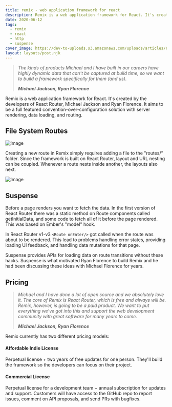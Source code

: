 ```yaml
---
title: remix - web application framework for react
description: Remix is a web application framework for React. It's created by the developers of React Router, Michael Jackson and Ryan Florence.
date: 2020-06-12
tags:
  - remix
  - react
  - http
  - suspense
cover_image: https://dev-to-uploads.s3.amazonaws.com/uploads/articles/6xyqp9przfd5bs1gujey.png
layout: layouts/post.njk
---
```


>*The kinds of products Michael and I have built in our careers have highly dynamic data that can't be captured at build time, so we want to build a framework specifically for them (and us).*
>
>***Michael Jackson, Ryan Florence***

Remix is a web application framework for React. It's created by the developers of React Router, Michael Jackson and Ryan Florence. It aims to be a full featured convention-over-configuration solution with server rendering, data loading, and routing.

## File System Routes

![Image](https://sedaily-topics.s3.amazonaws.com/topic_images/0_2967394305479438.jpg)

Creating a new route in Remix simply requires adding a file to the "routes/" folder. Since the framework is built on React Router, layout and URL nesting can be coupled. Whenever a route nests inside another, the layouts also next.

![Image](https://sedaily-topics.s3.amazonaws.com/topic_images/0_3602088107382473.jpg)

## Suspense

Before a page renders you want to fetch the data. In the first version of React Router there was a static method on Route components called getInitialData, and some code to fetch all of it before the page rendered. This was based on Ember's "model" hook.

In React Router v1-v3 `<Route onEnter/>` got called when the route was about to be rendered. This lead to problems handling error states, providing loading UI feedback, and handling data mutations for that page.

Suspense provides APIs for loading data on route transitions without these hacks. Suspense is what motivated Ryan Florence to build Remix and he had been discussing these ideas with Michael Florence for years.

## Pricing

>*Michael and I have done a lot of open source and we absolutely love it. The core of Remix is React Router, which is free and always will be. Remix, however, is going to be a paid product. We want to put everything we’ve got into this and support the web development community with great software for many years to come.*
>
>***Michael Jackson, Ryan Florence***

Remix currently has two different pricing models:

#### Affordable Indie License

Perpetual license + two years of free updates for one person. They'll build the framework so the developers can focus on their project.

#### Commercial License

Perpetual license for a development team + annual subscription for updates and support. Customers will have access to the GitHub repo to report issues, comment on API proposals, and send PRs with bugfixes.